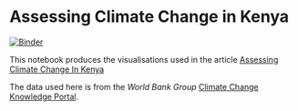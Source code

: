 # Assessing Climate Change in Kenya

[![Binder](https://mybinder.org/badge_logo.svg)](https://mybinder.org/v2/gh/Tim-Abwao/blog-projects/HEAD?filepath=assessing-kenya-climate%2FAssessing%20Climate%20Change%20in%20Kenya.ipynb)

This notebook produces the visualisations used in the article [Assessing Climate Change In Kenya][article]

The data used here is from the *World Bank Group* [Climate Change Knowledge Portal][cckp].

[article]: https://tim-abwao.github.io/2021/10/Assessing-Climate-Change-In-Kenya
[cckp]: https://climateknowledgeportal.worldbank.org/download-data

